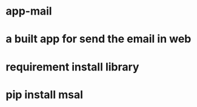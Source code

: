 # app-mail
# a built app for send the email in web
# requirement install library 
# pip install msal